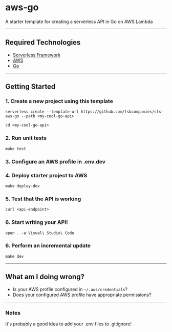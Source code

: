 # aws-go

A starter template for creating a serverless API in Go on AWS Lambda

---

## Required Technologies

* [Serverless Framework](https://www.serverless.com/framework/)
* [AWS](https://aws.amazon.com)
* [Go](https://go.dev/learn/)

---

## Getting Started

### 1. Create a new project using this template

```
serverless create --template-url https://github.com/fsbcompanies/sls-aws-go --path <my-cool-go-api>
```

```
cd <my-cool-go-api>
```

### 2. Run unit tests
```
make test
```

### 3. Configure an AWS profile in .env.dev

### 4. Deploy starter project to AWS
```
make deploy-dev
```

### 5. Test that the API is working
```
curl <api-endpoint>
```

### 6. Start writing your API!
```
open . -a Visual\ Studio\ Code
```

### 6. Perform an incremental update
```
make dev
```

---

## What am I doing wrong?

* Is your AWS profile configured in `~/.aws/credentials`?
* Does your configured AWS profile have appropriate permissions?

---

### Notes

It's probably a good idea to add your .env files to .gitignore!
